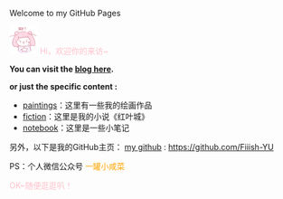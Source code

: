 Welcome to my GitHub Pages

![](/images/magical_star/a.png)
<font color=pink>Hi，欢迎你的来访~</font>

**You can visit the [blog here](https://fiiish-yu.github.io/).**

**or just the specific content :**

- [paintings](/paintings/index)：这里有一些我的绘画作品
- [fiction](https://fiiish-yu.github.io/redleaf/index)：这里是我的小说《红叶城》
- [notebook](https://fiiish-yu.github.io/notebook/index)：这里是一些小笔记

另外，以下是我的GitHub主页：
[my github](https://github.com/Fiiish-YU) : https://github.com/Fiiish-YU

PS：个人微信公众号 <font color=orange>一罐小咸菜</font>

<font color=pink>OK~随便逛逛叭！</font>